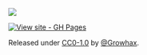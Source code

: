 ![](https://komarev.com/ghpvc/?username=GrowHax&style=flat-square)

[![View site - GH Pages](https://img.shields.io/badge/View_site-GH_Pages-2ea44f?style=for-the-badge)](https://growhax.github.io/GrowPai/)

Released under [CC0-1.0](/LICENSE) by [@Growhax]([[https://github.com/Growhax](https://github.com/GrowHax/GrowPai/blob/main/LICENSE)](https://github.com/GrowHax)).
